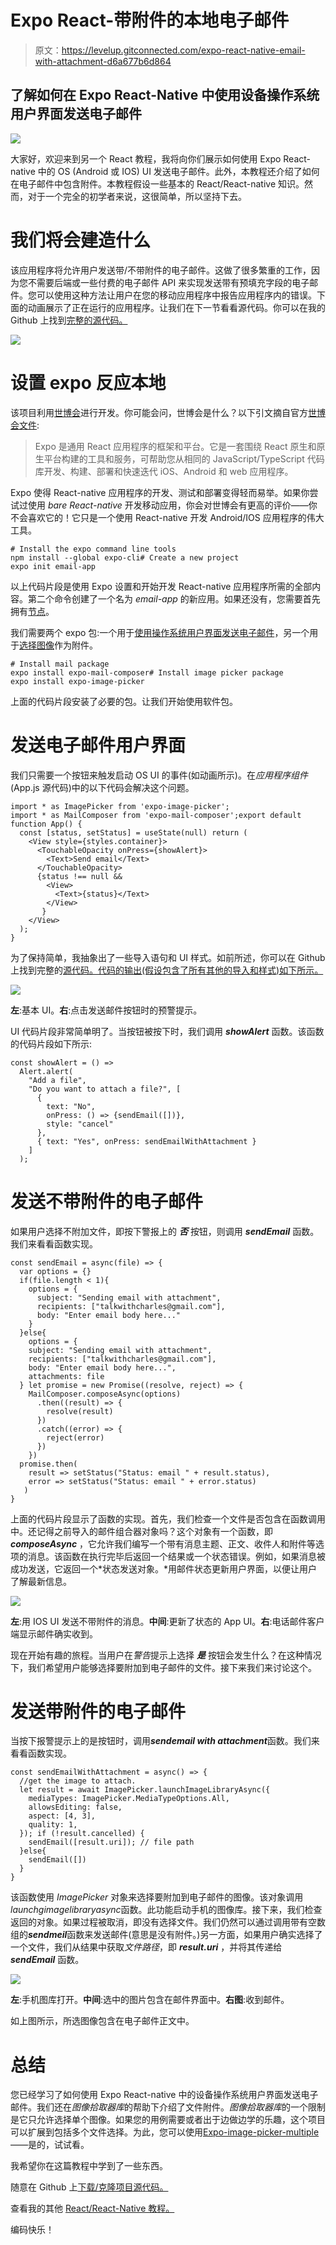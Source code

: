 # Expo React-带附件的本地电子邮件

> 原文：<https://levelup.gitconnected.com/expo-react-native-email-with-attachment-d6a677b6d864>

## 了解如何在 Expo React-Native 中使用设备操作系统用户界面发送电子邮件

![](img/567d9d8953b0c487f57cc233411919a5.png)

大家好，欢迎来到另一个 React 教程，我将向你们展示如何使用 Expo React-native 中的 OS (Android 或 IOS) UI 发送电子邮件。此外，本教程还介绍了如何在电子邮件中包含附件。本教程假设一些基本的 React/React-native 知识。然而，对于一个完全的初学者来说，这很简单，所以坚持下去。

# 我们将会建造什么

该应用程序将允许用户发送带/不带附件的电子邮件。这做了很多繁重的工作，因为您不需要后端或一些付费的电子邮件 API 来实现发送带有预填充字段的电子邮件。您可以使用这种方法让用户在您的移动应用程序中报告应用程序内的错误。下面的动画展示了正在运行的应用程序。让我们在下一节看看源代码。你可以在我的 Github 上找到[完整的源代码。](https://github.com/effiongcharles/expo_react_native_email)

![](img/3bd723f1bbb11ebd78b32b4cd073eadf.png)

# 设置 expo 反应本地

该项目利用[世博会](https://docs.expo.dev/)进行开发。你可能会问，世博会是什么？以下引文摘自官方[世博会文件](https://docs.expo.dev/):

> Expo 是通用 React 应用程序的框架和平台。它是一套围绕 React 原生和原生平台构建的工具和服务，可帮助您从相同的 JavaScript/TypeScript 代码库开发、构建、部署和快速迭代 iOS、Android 和 web 应用程序。

Expo 使得 React-native 应用程序的开发、测试和部署变得轻而易举。如果你尝试过使用 *bare React-native* 开发移动应用，你会对世博会有更高的评价——你不会喜欢它的！它只是一个使用 React-native 开发 Android/IOS 应用程序的伟大工具。

```
# Install the expo command line tools
npm install --global expo-cli# Create a new project
expo init email-app
```

以上代码片段是使用 Expo 设置和开始开发 React-native 应用程序所需的全部内容。第二个命令创建了一个名为 *email-app* 的新应用。如果还没有，您需要首先拥有[节点](https://nodejs.org/en/download/)。

我们需要两个 expo 包:一个用于[使用操作系统用户界面发送电子邮件](https://docs.expo.dev/versions/latest/sdk/mail-composer/)，另一个用于[选择图像](https://docs.expo.dev/versions/latest/sdk/imagepicker/)作为附件。

```
# Install mail package
expo install expo-mail-composer# Install image picker package
expo install expo-image-picker
```

上面的代码片段安装了必要的包。让我们开始使用软件包。

# 发送电子邮件用户界面

我们只需要一个按钮来触发启动 OS UI 的事件(如动画所示)。在*应用程序组件* (App.js 源代码)中的以下代码会解决这个问题。

```
import * as ImagePicker from 'expo-image-picker';
import * as MailComposer from 'expo-mail-composer';export default function App() {
  const [status, setStatus] = useState(null) return (
    <View style={styles.container}>
      <TouchableOpacity onPress={showAlert}>
        <Text>Send email</Text>
      </TouchableOpacity>
      {status !== null &&
        <View>
          <Text>{status}</Text>
        </View>
       }
    </View>
  );
}
```

为了保持简单，我抽象出了一些导入语句和 UI 样式。如前所述，你可以在 Github 上找到完整的[源代码。代码的输出(假设包含了所有其他的导入和样式)如下所示。](https://github.com/effiongcharles/expo_react_native_email)

![](img/e696af37ef39d5ec9e3a31d76f274824.png)

**左**:基本 UI。**右**:点击发送邮件按钮时的预警提示。

UI 代码片段非常简单明了。当按钮被按下时，我们调用 ***showAlert*** 函数。该函数的代码片段如下所示:

```
const showAlert = () =>
  Alert.alert(
    "Add a file",
    "Do you want to attach a file?", [
      {
        text: "No",
        onPress: () => {sendEmail([])},
        style: "cancel"
      },
      { text: "Yes", onPress: sendEmailWithAttachment }
    ]
  );
```

# 发送不带附件的电子邮件

如果用户选择不附加文件，即按下警报上的 ***否*** 按钮，则调用 ***sendEmail*** 函数。我们来看看函数实现。

```
const sendEmail = async(file) => {
  var options = {}
  if(file.length < 1){
    options = {
      subject: "Sending email with attachment",
      recipients: ["talkwithcharles@gmail.com"],
      body: "Enter email body here..."
    }
  }else{
    options = {
    subject: "Sending email with attachment",
    recipients: ["talkwithcharles@gmail.com"],
    body: "Enter email body here...",
    attachments: file
  } let promise = new Promise((resolve, reject) => {
    MailComposer.composeAsync(options)
      .then((result) => {
        resolve(result)
      })
      .catch((error) => {
        reject(error)
      })
    })
  promise.then(
    result => setStatus("Status: email " + result.status),
    error => setStatus("Status: email " + error.status)
   )
}
```

上面的代码片段显示了函数的实现。首先，我们检查一个文件是否包含在函数调用中。还记得之前导入的邮件组合器对象吗？这个对象有一个函数，即 ***composeAsync*** ，它允许我们编写一个带有消息主题、正文、收件人和附件等选项的消息。该函数在执行完毕后返回一个结果或一个状态错误。例如，如果消息被成功发送，它返回一个*状态发送对象。*用邮件状态更新用户界面，以便让用户了解最新信息。

![](img/f4923e8fc3798892489690f03a6fe915.png)

**左**:用 IOS UI 发送不带附件的消息。**中间**:更新了状态的 App UI。**右**:电话邮件客户端显示邮件确实收到。

现在开始有趣的旅程。当用户在*警告*提示上选择 ***是*** 按钮会发生什么？在这种情况下，我们希望用户能够选择要附加到电子邮件的文件。接下来我们来讨论这个。

# 发送带附件的电子邮件

当按下报警提示上的是按钮时，调用***sendemail with attachment***函数。我们来看看函数实现。

```
const sendEmailWithAttachment = async() => {
  //get the image to attach.
  let result = await ImagePicker.launchImageLibraryAsync({
    mediaTypes: ImagePicker.MediaTypeOptions.All,
    allowsEditing: false,
    aspect: [4, 3],
    quality: 1,
  }); if (!result.cancelled) {
    sendEmail([result.uri]); // file path
  }else{
    sendEmail([])
  }
}
```

该函数使用 *ImagePicker* 对象来选择要附加到电子邮件的图像。该对象调用*launchgimagelibraryasync*函数。此功能启动手机的图像库。接下来，我们检查返回的对象。如果过程被取消，即没有选择文件。我们仍然可以通过调用带有空数组的***sendmeil***函数来发送邮件(意思是没有附件。)另一方面，如果用户确实选择了一个文件，我们从结果中获取*文件路径*，即 ***result.uri*** ，并将其传递给 ***sendEmail*** 函数。

![](img/64b15311128eba1beb44b1ae620f40d1.png)

**左**:手机图库打开。**中间**:选中的图片包含在邮件界面中。**右图**:收到邮件。

如上图所示，所选图像包含在电子邮件正文中。

# **总结**

您已经学习了如何使用 Expo React-native 中的设备操作系统用户界面发送电子邮件。我们还在*图像拾取器库*的帮助下介绍了文件附件。*图像拾取器库*的一个限制是它只允许选择单个图像。如果您的用例需要或者出于边做边学的乐趣，这个项目可以扩展到包括多个文件选择。为此，您可以使用[Expo-image-picker-multiple](https://github.com/MonstroDev/expo-image-picker-multiple#readme)——是的，试试看。

我希望你在这篇教程中学到了一些东西。

随意在 Github 上[下载/克隆项目源代码。](https://github.com/effiongcharles/expo_react_native_email)

查看我的其他 [React/React-Native 教程。](https://ceffiong.medium.com/)

编码快乐！